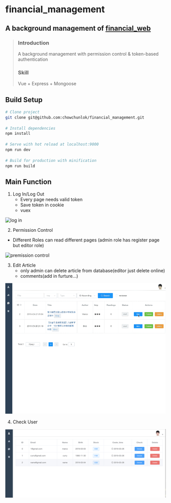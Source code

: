 # financial_management

## A background management of [financial_web](https://github.com/chowchunlok/financial_web/tree/master)

> ### Introduction
>
> A background management with permission control & token-based authentication
>
> ### Skill
>
> Vue + Express + Mongoose

## Build Setup

```bash
# Clone project
git clone git@github.com:chowchunlok/financial_management.git

# Install dependencies
npm install

# Serve with hot reload at localhost:9000
npm run dev

# Build for production with minification
npm run build

```

## Main Function

1. Log In/Log Out
   - Every page needs valid token
   - Save token in cookie
   - vuex

![log in](./gif/login.gif)



2. Permission Control

- Different Roles can read different pages (admin role has register page but editor role)

![premission control](./gif/permission.gif)

3. Edit Article
   - only admin can delete article from database(editor just delete online)
   - comments(add in furture...)

![edit article](./gif/edit.gif)

4. Check User

![user](./gif/user.png)
